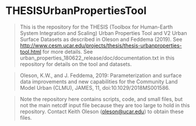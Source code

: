 # THESISUrbanPropertiesTool
> This is the repository for the THESIS (Toolbox for Human-Earth System Integration and Scaling) Urban Properties Tool and V2 Urban Surface Datasets as described in Oleson and Feddema (2019).  See http://www.cesm.ucar.edu/projects/thesis/thesis-urbanproperties-tool.html for more details.  See urban_properties_180622_release/doc/documentation.txt in this repository for details on the tool and datasets.

> Oleson, K.W., and J. Feddema, 2019: Parameterization and surface data improvements and new capabilities for the Community Land Model Urban (CLMU), JAMES, 11, doi:10.1029/2018MS001586.

> Note the repository here contains scripts, code, and small files, but not the main netcdf input file because they are too large to hold in this repository.  Contact Keith Oleson (oleson@ucar.edu) to obtain these files.
